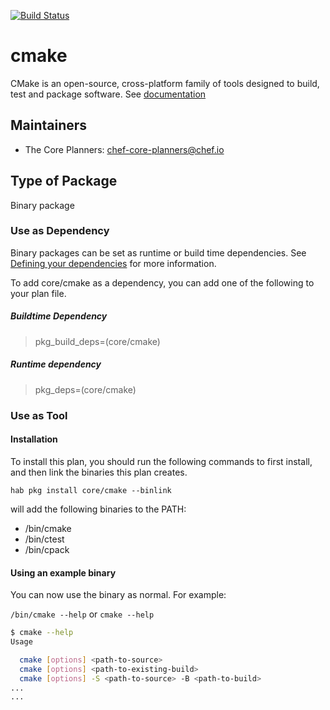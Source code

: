 [![Build Status](https://dev.azure.com/chefcorp-partnerengineering/Chef%20Base%20Plans/_apis/build/status/chef-base-plans.cmake?branchName=master)](https://dev.azure.com/chefcorp-partnerengineering/Chef%20Base%20Plans/_build/latest?definitionId=69&branchName=master)

# cmake

CMake is an open-source, cross-platform family of tools designed to build, test and package software.  See [documentation](https://cmake.org)

## Maintainers

* The Core Planners: <chef-core-planners@chef.io>

## Type of Package

Binary package

### Use as Dependency

Binary packages can be set as runtime or build time dependencies. See [Defining your dependencies](https://www.habitat.sh/docs/developing-packages/developing-packages/#sts=Define%20Your%20Dependencies) for more information.

To add core/cmake as a dependency, you can add one of the following to your plan file.

##### Buildtime Dependency

> pkg_build_deps=(core/cmake)

##### Runtime dependency

> pkg_deps=(core/cmake)

### Use as Tool

#### Installation

To install this plan, you should run the following commands to first install, and then link the binaries this plan creates.

``hab pkg install core/cmake --binlink``

will add the following binaries to the PATH:

* /bin/cmake
* /bin/ctest
* /bin/cpack

#### Using an example binary

You can now use the binary as normal.  For example:

``/bin/cmake --help`` or ``cmake --help``

```bash
$ cmake --help
Usage

  cmake [options] <path-to-source>
  cmake [options] <path-to-existing-build>
  cmake [options] -S <path-to-source> -B <path-to-build>
...
...
```

